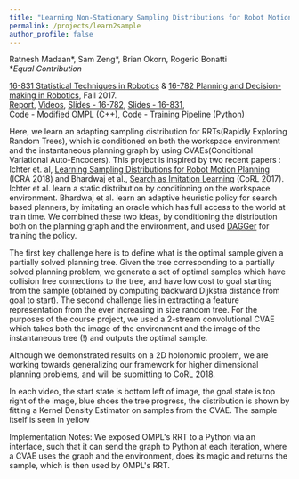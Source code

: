 ```yaml
---
title: "Learning Non-Stationary Sampling Distributions for Robot Motion Planning"
permalink: /projects/learn2sample
author_profile: false
---
```


Ratnesh Madaan\*, Sam Zeng\*, Brian Okorn, Rogerio Bonatti<br/>
\*_Equal Contribution_<br/>
<!-- This was the most fun and productive course project during my Masters, for  -->
[16-831 Statistical Techniques in Robotics](https://piazza-syllabus.s3.amazonaws.com/j6e1dluhfx87f8/RoboStats_16_831_Syllabus_Fall_20176.pdf?) & [16-782 Planning and Decision-making in Robotics](http://www.cs.cmu.edu/~maxim/classes/robotplanning_grad/), Fall 2017. <br/>
[Report](https://ratneshmadaan.github.io/files/learn2sample_course_project.pdf),
[Videos](https://drive.google.com/drive/u/1/folders/1llWLtbF7IiIhOAdnTTrOBJOgi9Lmt4LE),
[Slides - 16-782](https://docs.google.com/presentation/d/1sBc4q5Kv9zcjhsiyo42cBNqK6wUrj9dvKu6H8JmvYL8/view?usp=sharing), 
[Slides - 16-831](https://docs.google.com/presentation/d/1UfaseawKhyFu42TSZVjzaYJUQtq6m6JIxUsnyiM9Gws/view?usp=sharing),<br/>
Code - Modified OMPL (C++), 
Code - Training Pipeline (Python) <br/>
<!-- [Code - Modified OMPL (C++)](https://github.com/ratneshmadaan/ompl_learn2sample),  -->
<!-- [Code - Training Pipeline (Python)](https://github.com/ratneshmadaan/learn2sample_python), <br/> -->

Here, we learn an adapting sampling distribution for RRTs(Rapidly Exploring Random Trees), which is conditioned on both the workspace environment and the instantaneous planning graph by using CVAEs(Conditional Variational Auto-Encoders). 
This project is inspired by two recent papers : Ichter et. al, [Learning Sampling Distributions for Robot Motion Planning](https://arxiv.org/abs/1709.05448) (ICRA 2018) and Bhardwaj et al., [Search as Imitation Learning](https://mohakbhardwaj.github.io/SaIL/) (CoRL 2017).  
Ichter et al. learn a static distribution by conditioning on the workspace environment. 
Bhardwaj et al. learn an adaptive heuristic policy for search based planners, by imitating an oracle which has full access to the world at train time. 
We combined these two ideas, by conditioning the distribution both on the planning graph and the environment, and used [DAGGer](https://arxiv.org/abs/1011.0686) for training the policy. 

The first key challenge here is to define what is the optimal sample given a partially solved planning tree. 
Given the tree corresponding to a partially solved planning problem, we generate a set of optimal samples which have collision free connections to the tree, and have low cost to goal starting from the sample (obtained by computing backward Dijkstra distance from goal to start). 
The second challenge lies in extracting a feature representation from the ever increasing in size random tree. 
For the purposes of the course project, we used a 2-stream convolutional CVAE which takes both the image of the environment and the image of the instantaneous tree (!) and outputs the optimal sample. 
 
Although we demonstrated results on a 2D holonomic problem, we are working towards generalizing our framework for higher dimensional planning problems, and will be submitting to CoRL 2018. 

In each video, the start state is bottom left of image, the goal state is top right of the image, blue shoes the tree progress, the distribution is shown by fitting a Kernel Density Estimator on samples from the CVAE. The sample itself is seen in yellow <br/>

Implementation Notes: We exposed OMPL's RRT to a Python via an interface, such that it can send the graph to Python at each iteration, where a CVAE uses the graph and the environment, does its magic and returns the sample, which is then used by OMPL's RRT. <br/>

